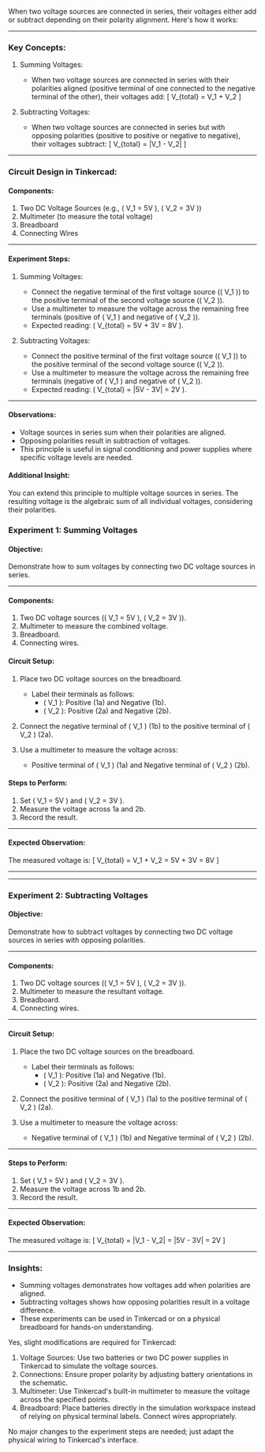 When two voltage sources are connected in series, their voltages either add or subtract depending on their polarity alignment. Here's how it works:

---

### Key Concepts:
1. Summing Voltages:
   - When two voltage sources are connected in series with their polarities aligned (positive terminal of one connected to the negative terminal of the other), their voltages add:
   \[
   V_{total} = V_1 + V_2
   \]

2. Subtracting Voltages:
   - When two voltage sources are connected in series but with opposing polarities (positive to positive or negative to negative), their voltages subtract:
   \[
   V_{total} = |V_1 - V_2|
   \]

---

### Circuit Design in Tinkercad:

#### Components:
1. Two DC Voltage Sources (e.g., \( V_1 = 5V \), \( V_2 = 3V \))
2. Multimeter (to measure the total voltage)
3. Breadboard
4. Connecting Wires

---

#### Experiment Steps:

1. Summing Voltages:
   - Connect the negative terminal of the first voltage source (\( V_1 \)) to the positive terminal of the second voltage source (\( V_2 \)).
   - Use a multimeter to measure the voltage across the remaining free terminals (positive of \( V_1 \) and negative of \( V_2 \)).
   - Expected reading: \( V_{total} = 5V + 3V = 8V \).

2. Subtracting Voltages:
   - Connect the positive terminal of the first voltage source (\( V_1 \)) to the positive terminal of the second voltage source (\( V_2 \)).
   - Use a multimeter to measure the voltage across the remaining free terminals (negative of \( V_1 \) and negative of \( V_2 \)).
   - Expected reading: \( V_{total} = |5V - 3V| = 2V \).

---

#### Observations:
- Voltage sources in series sum when their polarities are aligned.
- Opposing polarities result in subtraction of voltages.
- This principle is useful in signal conditioning and power supplies where specific voltage levels are needed.

#### Additional Insight:
You can extend this principle to multiple voltage sources in series. The resulting voltage is the algebraic sum of all individual voltages, considering their polarities.

### Experiment 1: Summing Voltages

#### Objective:
Demonstrate how to sum voltages by connecting two DC voltage sources in series.

---

#### Components:
1. Two DC voltage sources (\( V_1 = 5V \), \( V_2 = 3V \)).
2. Multimeter to measure the combined voltage.
3. Breadboard.
4. Connecting wires.


#### Circuit Setup:
1. Place two DC voltage sources on the breadboard.
   - Label their terminals as follows:
     - \( V_1 \): Positive (1a) and Negative (1b).
     - \( V_2 \): Positive (2a) and Negative (2b).

2. Connect the negative terminal of \( V_1 \) (1b) to the positive terminal of \( V_2 \) (2a).

3. Use a multimeter to measure the voltage across:
   - Positive terminal of \( V_1 \) (1a) and Negative terminal of \( V_2 \) (2b).


#### Steps to Perform:
1. Set \( V_1 = 5V \) and \( V_2 = 3V \).
2. Measure the voltage across 1a and 2b.
3. Record the result.

---

#### Expected Observation:
The measured voltage is:
\[
V_{total} = V_1 + V_2 = 5V + 3V = 8V
\]

---

---

### Experiment 2: Subtracting Voltages

#### Objective:
Demonstrate how to subtract voltages by connecting two DC voltage sources in series with opposing polarities.

---

#### Components:
1. Two DC voltage sources (\( V_1 = 5V \), \( V_2 = 3V \)).
2. Multimeter to measure the resultant voltage.
3. Breadboard.
4. Connecting wires.

---

#### Circuit Setup:
1. Place the two DC voltage sources on the breadboard.
   - Label their terminals as follows:
     - \( V_1 \): Positive (1a) and Negative (1b).
     - \( V_2 \): Positive (2a) and Negative (2b).

2. Connect the positive terminal of \( V_1 \) (1a) to the positive terminal of \( V_2 \) (2a).

3. Use a multimeter to measure the voltage across:
   - Negative terminal of \( V_1 \) (1b) and Negative terminal of \( V_2 \) (2b).

---

#### Steps to Perform:
1. Set \( V_1 = 5V \) and \( V_2 = 3V \).
2. Measure the voltage across 1b and 2b.
3. Record the result.

---

#### Expected Observation:
The measured voltage is:
\[
V_{total} = |V_1 - V_2| = |5V - 3V| = 2V
\]

---

### Insights:
- Summing voltages demonstrates how voltages add when polarities are aligned.
- Subtracting voltages shows how opposing polarities result in a voltage difference.
- These experiments can be used in Tinkercad or on a physical breadboard for hands-on understanding.

Yes, slight modifications are required for Tinkercad:

1. Voltage Sources: Use two batteries or two DC power supplies in Tinkercad to simulate the voltage sources.
2. Connections: Ensure proper polarity by adjusting battery orientations in the schematic.
3. Multimeter: Use Tinkercad's built-in multimeter to measure the voltage across the specified points.
4. Breadboard: Place batteries directly in the simulation workspace instead of relying on physical terminal labels. Connect wires appropriately.

No major changes to the experiment steps are needed; just adapt the physical wiring to Tinkercad's interface.
